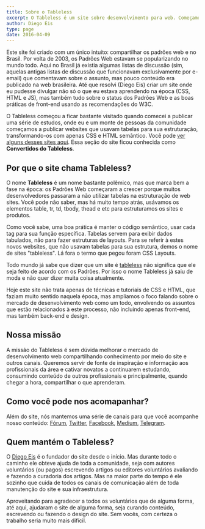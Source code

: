 ```yaml
---
title: Sobre o Tableless
excerpt: O Tableless é um site sobre desenvolvimento para web. Começamos falando sobre desenvolvimento front-end, mas hoje o site fala sobre design, ux, back-end, mercado e outros assuntos.
author: Diego Eis
type: page
date: 2016-04-09
---
```



Este site foi criado com um único intuito: compartilhar os padrões web e no Brasil. Por volta de 2003, os Padrões Web estavam se popularizando no mundo todo. Aqui no Brasil já existia algumas listas de discussão (sim, aquelas antigas listas de discussão que funcionavam exclusivamente por e-email) que comentavam sobre o assunto, mas pouco conteúdo era publicado na web brasileira. Até que resolvi (Diego Eis) criar um site onde eu pudesse divulgar não só o que eu estava aprendendo na época (CSS, HTML e JS), mas também tudo sobre o status dos Padrões Web e as boas práticas de front-end usando as recomendações do W3C.

O Tableless começou a ficar bastante visitado quando comecei a publicar uma série de estudos, onde eu e um monte de pessoas da comunidade começamos a publicar websites que usavam tabelas para sua estruturação, transformando-os com apenas CSS e HTML semântico. Você pode [ver alguns desses sites aqui](http://tableless.com.br/convertidos/). Essa seção do site ficou conhecida como **Convertidos do Tableless**.

## Por que o site chama Tableless?
O nome **Tableless** é um nome bastante polêmico, mas que marca bem a fase na época: os Padrões Web começaram a crescer porque muitos desenvolvedores passaram a não utilizar tabelas na estruturação de web sites. Você pode não saber, mas há muito tempo atrás, usávamos os elementos table, tr, td, tbody, thead e etc para estruturamos os sites e produtos.

Como você sabe, uma boa prática é manter o código semântico, usar cada tag para sua função específica. Tabelas servem para exibir dados tabulados, não para fazer estruturas de layouts. Para se referir à estes novos websites, que não usavam tabelas para sua estrutura, demos o nome de sites "tableless". Lá fora o termo que pegou foram CSS Layouts.

Todo mundo já sabe que dizer que um site é <a href="http://tableless.com.br/web-standards-vs-tableless">tableless</a> não significa que ele seja feito de acordo com os Padrões. Por isso o nome Tableless já saiu de moda e não quer dizer muita coisa atualmente.

Hoje este site não trata apenas de técnicas e tutoriais de CSS e HTML, que faziam muito sentido naquela época, mas ampliamos o foco falando sobre o mercado de desenvolvimento web como um todo, envolvendo os assuntos que estão relacionados à este processo, não incluindo apenas front-end, mas também back-end e design.

## Nossa missão
A missão do Tableless é sem dúvida melhorar o mercado de desenvolvimento web compartilhando conhecimento por meio do site e outros canais. Queremos servir de fonte de inspiração e informação aos profissionais da área e cativar novatos a continuarem estudando, consumindo conteúdo de outros profissionais e principalmente, quando chegar a hora, compartilhar o que aprenderam.

## Como você pode nos acomapanhar?
Além do site, nós mantemos uma série de canais para que você acompanhe nosso conteúdo: [Fórum](http://forum.tableless.com.br/), [Twitter](http://twitter.com/tableless), [Facebook](http://facebook.com/tablelessbr), [Medium](http://medium.com/tableless), [Telegram](https://telegram.me/tableless).

## Quem mantém o Tableless?
O [Diego Eis](http://diegoeis.com) é o fundador do site desde o início. Mas durante todo o caminho ele obteve ajuda de toda a comunidade, seja com autores voluntários (ou pagos) escrevendo artigos ou editores voluntários avaliando e fazendo a curadoria dos artigos. Mas na maior parte do tempo é ele sozinho que cuida de todos os canais de comunicação além de toda manutenção do site e sua infraestrutura.

Aproveitando para agradecer a todos os voluntários que de alguma forma, até aqui, ajudaram o site de alguma forma, seja curando conteúdo, escrevendo ou fazendo o design do site. Sem vocês, com certeza o trabalho seria muito mais difícil.

<!--
<h3>Uma pequena história em vídeo</h3>
<object width="500" height="405"><param name="movie" value="http://www.youtube.com/v/SX5bCCtHYXo&hl=pt-br&fs=1&rel=0&color1=0x3a3a3a&color2=0x999999&border=1"></param><param name="allowFullScreen" value="true"></param><param name="allowscriptaccess" value="always"></param><embed src="http://www.youtube.com/v/SX5bCCtHYXo&hl=pt-br&fs=1&rel=0&color1=0x3a3a3a&color2=0x999999&border=1" type="application/x-shockwave-flash" allowscriptaccess="always" allowfullscreen="true" width="500" height="405"></embed></object>-->

